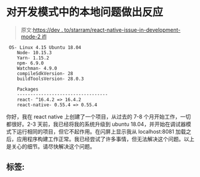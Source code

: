 # 对开发模式中的本地问题做出反应

> 原文:[https://dev . to/starram/react-native-issue-in-development-mode-2 ifl](https://dev.to/starram/react-native-issue-in-development-mode-2ifl)

```
 OS- Linux 4.15 Ubuntu 18.04
    Node- 10.15.3
    Yarn- 1.15.2
    npm- 6.9.0
    Watchman- 4.9.0
    compileSdkVersion- 28
    buildToolsVersion- 28.0.3

    Packages
    ----------------------------------
    react- ^16.4.2 => 16.4.2
    react-native- 0.55.4 => 0.55.4 
```

你好，我在 react native 上创建了一个项目，从过去的 7-8 个月开始工作，一切都很好。2-3 天前，我已经将我的系统升级到 ubuntu 18.04，并开始在调试器模式下运行相同的项目，但它不起作用。在闪屏上显示我从 localhost:8081 加载之后，应用程序构建工作正常。我已经尝试了许多事情，但无法解决这个问题。以上是关心的细节。请尽快解决这个问题。

## [](#tags)标签: